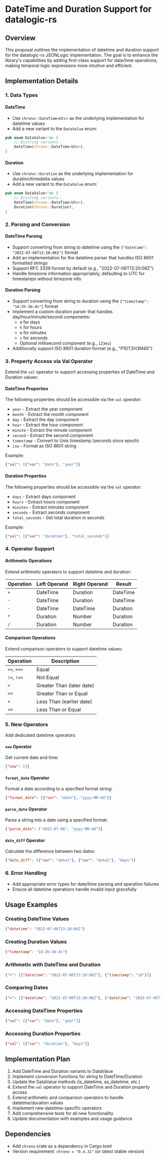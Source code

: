 # DateTime and Duration Support for datalogic-rs

## Overview

This proposal outlines the implementation of datetime and duration support for the datalogic-rs JSONLogic implementation. The goal is to enhance the library's capabilities by adding first-class support for date/time operations, making temporal logic expressions more intuitive and efficient.

## Implementation Details

### 1. Data Types

#### DateTime
- Use `chrono::DateTime<Utc>` as the underlying implementation for datetime values
- Add a new variant to the `DataValue` enum:
```rust
pub enum DataValue<'a> {
    // Existing variants...
    DateTime(chrono::DateTime<Utc>),
}
```

#### Duration
- Use `chrono::Duration` as the underlying implementation for duration/timedelta values
- Add a new variant to the `DataValue` enum:
```rust
pub enum DataValue<'a> {
    // Existing variants...
    DateTime(chrono::DateTime<Utc>),
    Duration(chrono::Duration),
}
```

### 2. Parsing and Conversion

#### DateTime Parsing
- Support converting from string to datetime using the `{"datetime": "2022-07-06T13:20:06Z"}` format
- Add an implementation for the datetime parser that handles ISO 8601 formatted strings
- Support RFC 3339 format by default (e.g., "2022-07-06T13:20:06Z")
- Handle timezone information appropriately, defaulting to UTC for timestamps without timezone info

#### Duration Parsing
- Support converting from string to duration using the `{"timestamp": "1d:2h:3m:4s"}` format
- Implement a custom duration parser that handles day/hour/minute/second components:
  - `d` for days
  - `h` for hours
  - `m` for minutes
  - `s` for seconds
  - Optional millisecond component (e.g., `123ms`)
- Additionally support ISO 8601 duration format (e.g., "P1DT2H3M4S")

### 3. Property Access via Val Operator

Extend the `val` operator to support accessing properties of DateTime and Duration values:

#### DateTime Properties
The following properties should be accessible via the `val` operator:
- `year` - Extract the year component
- `month` - Extract the month component
- `day` - Extract the day component
- `hour` - Extract the hour component
- `minute` - Extract the minute component
- `second` - Extract the second component
- `timestamp` - Convert to Unix timestamp (seconds since epoch)
- `iso` - Format as ISO 8601 string

Example:
```json
{"val": [{"var": "date"}, "year"]}
```

#### Duration Properties
The following properties should be accessible via the `val` operator:
- `days` - Extract days component
- `hours` - Extract hours component
- `minutes` - Extract minutes component
- `seconds` - Extract seconds component
- `total_seconds` - Get total duration in seconds

Example:
```json
{"val": [{"var": "duration"}, "total_seconds"]}
```

### 4. Operator Support

#### Arithmetic Operations
Extend arithmetic operators to support datetime and duration:

| Operation | Left Operand | Right Operand | Result |
|-----------|--------------|---------------|--------|
| `+` | DateTime | Duration | DateTime |
| `-` | DateTime | Duration | DateTime |
| `-` | DateTime | DateTime | Duration |
| `*` | Duration | Number | Duration |
| `/` | Duration | Number | Duration |

#### Comparison Operations
Extend comparison operators to support datetime values:

| Operation | Description |
|-----------|-------------|
| `==`, `===` | Equal |
| `!=`, `!==` | Not Equal |
| `>` | Greater Than (later date) |
| `>=` | Greater Than or Equal |
| `<` | Less Than (earlier date) |
| `<=` | Less Than or Equal |

### 5. New Operators

Add dedicated datetime operators:

#### `now` Operator
Get current date and time:
```json
{"now": []}
```

#### `format_date` Operator
Format a date according to a specified format string:
```json
{"format_date": [{"var": "date"}, "yyyy-MM-dd"]}
```

#### `parse_date` Operator
Parse a string into a date using a specified format:
```json
{"parse_date": ["2022-07-06", "yyyy-MM-dd"]}
```

#### `date_diff` Operator
Calculate the difference between two dates:
```json
{"date_diff": [{"var": "date1"}, {"var": "date2"}, "days"]}
```

### 6. Error Handling

- Add appropriate error types for date/time parsing and operation failures
- Ensure all datetime operations handle invalid input gracefully

## Usage Examples

### Creating DateTime Values
```json
{"datetime": "2022-07-06T13:20:06Z"}
```

### Creating Duration Values
```json
{"timestamp": "1d:2h:3m:4s"}
```

### Arithmetic with DateTime and Duration
```json
{"+": [{"datetime": "2022-07-06T13:20:06Z"}, {"timestamp": "1d"}]}
```

### Comparing Dates
```json
{">": [{"datetime": "2022-07-06T13:20:06Z"}, {"datetime": "2022-07-05T13:20:06Z"}]}
```

### Accessing DateTime Properties
```json
{"val": [{"var": "date"}, "year"]}
```

### Accessing Duration Properties
```json
{"val": [{"var": "duration"}, "days"]}
```

## Implementation Plan

1. Add DateTime and Duration variants to DataValue
2. Implement conversion functions for string to DateTime/Duration
3. Update the DataValue methods (is_datetime, as_datetime, etc.)
4. Extend the `val` operator to support DateTime and Duration property access
5. Extend arithmetic and comparison operators to handle datetime/duration values
6. Implement new datetime-specific operators
7. Add comprehensive tests for all new functionality
8. Update documentation with examples and usage guidance

## Dependencies

- Add `chrono` crate as a dependency in Cargo.toml
- Version requirement: `chrono = "0.4.31"` (or latest stable version)
